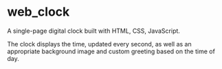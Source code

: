 # web_clock
A single-page digital clock built with HTML, CSS, JavaScript.

The clock displays the time, updated every second, as well as an appropriate background image and custom greeting based on the time of day.
